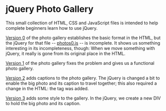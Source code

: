 # jQuery Photo Gallery

This small collection of HTML, CSS and JavaScript files is intended to help complete beginners learn how to use jQuery.

[Version 0](photos0.html) of the photo gallery establishes the basic format in the HTML, but the jQuery for that file -- [photos0.js](scripts/photos0.js) -- is incomplete. It shows us something interesting in its incompleteness, though: When we move something with jQuery, it really is gone from its original place in the HTML. 

[Version 1](photos1.html) of the photo gallery fixes the problem and gives us a functional photo gallery.

[Version 2](photos2.html) adds captions to the photo gallery. The jQuery is changed a bit to enable the big photo and its caption to travel together; this also required a change in the HTML: the tag <span> was added. 

[Version 3](photos3.html) adds some style to the gallery. In the jQuery, we create a new DIV to hold the big photo and its caption.
